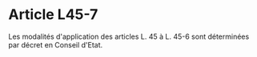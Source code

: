 # Article L45-7

Les modalités d'application des articles L. 45 à L. 45-6 sont déterminées par décret en Conseil d'Etat.